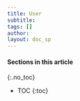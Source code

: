 ```yaml
---
title: User
subtitle:
tags: []
author:
layout: doc_sp
---
```


#### Sections in this article
{:.no_toc}
* TOC
{:toc}

##
